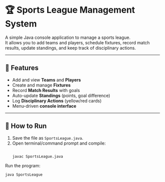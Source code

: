 # 🏆 Sports League Management System
A simple Java console application to manage a sports league.  
It allows you to add teams and players, schedule fixtures, record match results, update standings, and keep track of disciplinary actions.  

---

## 📌 Features
- Add and view **Teams** and **Players**
- Create and manage **Fixtures**
- Record **Match Results** with goals
- Auto-update **Standings** (points, goal difference)
- Log **Disciplinary Actions** (yellow/red cards)
- Menu-driven **console interface**

---

## 🚀 How to Run
1. Save the file as `SportsLeague.java`.
2. Open terminal/command prompt and compile:
   ```bash
   
   javac SportsLeague.java


Run the program:

    java SportsLeague

